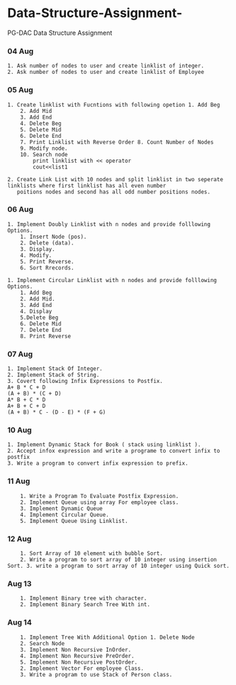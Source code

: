 # Data-Structure-Assignment-
PG-DAC Data Structure Assignment 


### 04 Aug
    1. Ask number of nodes to user and create linklist of integer.
    2. Ask number of nodes to user and create linklist of Employee

### 05 Aug
    1. Create linklist with Fucntions with following opetion 1. Add Beg
        2. Add Mid
        3. Add End
        4. Delete Beg
        5. Delete Mid
        6. Delete End
        7. Print Linklist with Reverse Order 8. Count Number of Nodes
        9. Modify node.
        10. Search node
            print linklist with << operator
            cout<<list1
        
    2. Create Link List with 10 nodes and split linklist in two seperate linklists where first linklist has all even number 
       poitions nodes and second has all odd number positions nodes.

### 06 Aug
    1. Implement Doubly Linklist with n nodes and provide folllowing Options. 
        1. Insert Node (pos).
        2. Delete (data).
        3. Display.
        4. Modify.
        5. Print Reverse. 
        6. Sort Rrecords.

    1. Implement Circular Linklist with n nodes and provide folllowing Options.
        1. Add Beg 
        2. Add Mid. 
        3. Add End 
        4. Display
        5.Delete Beg
        6. Delete Mid 
        7. Delete End
        8. Print Reverse
        
### 07 Aug
    1. Implement Stack Of Integer.
    2. Implement Stack of String.
    3. Covert following Infix Expressions to Postfix.
    A+ B * C + D
    (A + B) * (C + D)
    A* B + C * D
    A+ B + C + D
    (A + B) * C - (D - E) * (F + G)
    
   ### 10 Aug
    1. Implement Dynamic Stack for Book ( stack using linklist ).
    2. Accept infox expression and write a programe to convert infix to postfix 
    3. Write a program to convert infix expression to prefix.
    
    
  ### 11 Aug  
        1. Write a Program To Evaluate Postfix Expression. 
        2. Implement Queue using array For employee class. 
        3. Implement Dynamic Queue 
        4. Implement Circular Queue.
        5. Implement Queue Using Linklist.
    
   ### 12 Aug  
        1. Sort Array of 10 element with bubble Sort.
        2. Write a program to sort array of 10 integer using insertion Sort. 3. write a program to sort array of 10 integer using Quick sort.
        
   ### Aug 13
        1. Implement Binary tree with character. 
        2. Implement Binary Search Tree With int.
        
   ### Aug 14
        1. Implement Tree With Additional Option 1. Delete Node
        2. Search Node
        3. Implement Non Recursive InOrder.
        4. Implement Non Recursive PreOrder.
        5. Implement Non Recursive PostOrder.
        2. Implement Vector For employee Class.
        3. Write a program to use Stack of Person class.

